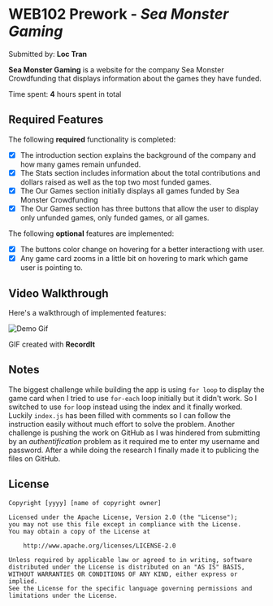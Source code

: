 # WEB102 Prework - *Sea Monster Gaming*

Submitted by: **Loc Tran**

**Sea Monster Gaming** is a website for the company Sea Monster Crowdfunding that displays information about the games they have funded.

Time spent: **4** hours spent in total

## Required Features

The following **required** functionality is completed:

* [X] The introduction section explains the background of the company and how many games remain unfunded.
* [X] The Stats section includes information about the total contributions and dollars raised as well as the top two most funded games.
* [X] The Our Games section initially displays all games funded by Sea Monster Crowdfunding
* [X] The Our Games section has three buttons that allow the user to display only unfunded games, only funded games, or all games.

The following **optional** features are implemented:

* [X] The buttons color change on hovering for a better interactiong with user.
* [X] Any game card zooms in a little bit on hovering to mark which game user is pointing to.

## Video Walkthrough

Here's a walkthrough of implemented features:

![Demo Gif](https://github.com/TranHVLoc/CodePath_Web102_prework/blob/main/jNKd93mQq1.gif)

GIF created with **RecordIt**

## Notes

The biggest challenge while building the app is using `for loop` to display the game card when I tried to use `for-each` loop initially but it didn't work. So I switched to use `for` loop instead using the index and it finally worked. Luckily `index.js` has been filled with comments so I can follow the instruction easily without much effort to solve the problem. Another challenge is pushing the work on GitHub as I was hindered from submitting by an *authentification* problem as it required me to enter my username and password. After a while doing the research I finally made it to publicing the files on GitHub.

## License

    Copyright [yyyy] [name of copyright owner]

    Licensed under the Apache License, Version 2.0 (the "License");
    you may not use this file except in compliance with the License.
    You may obtain a copy of the License at

        http://www.apache.org/licenses/LICENSE-2.0

    Unless required by applicable law or agreed to in writing, software
    distributed under the License is distributed on an "AS IS" BASIS,
    WITHOUT WARRANTIES OR CONDITIONS OF ANY KIND, either express or implied.
    See the License for the specific language governing permissions and
    limitations under the License.

